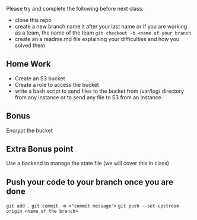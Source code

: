 Please try and complete the following before next class:
* clone this repo
* create a new branch name it after your last name or if you are working as a team, the name of the team
 `git checkout -b <name of your branch`
* create an a readme.md file explaining your difficulties and how you solved them

## Home Work
* Create an S3 bucket
* Create a role to access the bucket
* write a bash script to send files to the bucket from /var/log/ directory from any instance or to send any file to S3 from an instance.

## Bonus
Encrypt the bucket 

## Extra Bonus point
Use a backend to manage the state file (we will cover this in class)

## Push your code to your branch once you are done
`git add .`
`git commit -m <"commit message">`
`git push --set-upstream origin <name of the branch>` 
